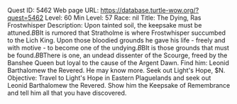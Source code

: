 Quest ID: 5462
Web page URL: https://database.turtle-wow.org/?quest=5462
Level: 60
Min Level: 57
Race: nil
Title: The Dying, Ras Frostwhisper
Description: Upon tainted soil, the keepsake must be attuned.$B$BIt is rumored that Stratholme is where Frostwhisper succumbed to the Lich King. Upon those bloodied grounds he gave his life - freely and with motive - to become one of the undying.$B$BIt is those grounds that must be found.$B$BThere is one, an undead dissenter of the Scourge, freed by the Banshee Queen but loyal to the cause of the Argent Dawn. Find him: Leonid Barthalomew the Revered. He may know more. Seek out Light's Hope, $N. 
Objective: Travel to Light's Hope in Eastern Plaguelands and seek out Leonid Barthalomew the Revered. Show him the Keepsake of Remembrance and tell him all that you have discovered.
